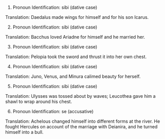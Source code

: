 1. Pronoun Identification: sibi (dative case)

Translation: Daedalus made wings for himself and for his son Icarus.

2. Pronoun Identification: sibi (dative case)

Translation: Bacchus loved Ariadne for himself and he married her.

3. Pronoun Identification: sibi (dative case)

Translation: Pelopia took the sword and thrust it into her own chest.

4. Pronoun Identification: sibi (dative case)

Translation: Juno, Venus, and Minura calimed beauty for herself.

5. Pronoun Identification: sibi (dative case)

Translation: Ulysses was tossed about by waves; Leucothea gave him a shawl to wrap around his chest.

6. Pronoun Identification: se (accusative)

Translation: Achelous changed himself into different forms at the river. He fought Hercules on account of the marriage with Deianira, and he turned himself into a bull.
